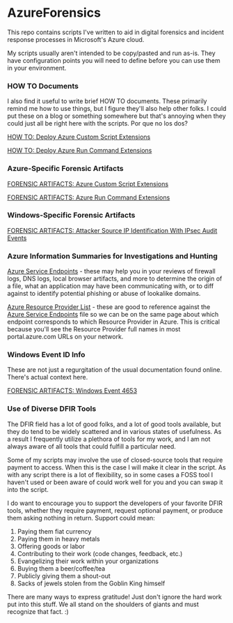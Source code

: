 # AzureForensics

This repo contains scripts I've written to aid in digital forensics and incident response processes in Microsoft's Azure cloud.

My scripts usually aren't intended to be copy/pasted and run as-is. They have configuration points you will need to define before you can use them in your environment.

### HOW TO Documents
I also find it useful to write brief HOW TO documents. These primarily remind me how to use things, but I figure they'll also help other folks. I could put these on a blog or something somewhere but that's annoying when they could just all be right here with the scripts. Por que no los dos?

[HOW TO: Deploy Azure Custom Script Extensions](https://github.com/AtomicGaryBusey/AzureForensics/blob/master/HOW%20TO%20-%20Deploy%20Azure%20Custom%20Script%20Extensions.md)

[HOW TO: Deploy Azure Run Command Extensions](https://github.com/AtomicGaryBusey/AzureForensics/blob/master/HOW%20TO%20-%20Deploy%20Azure%20Run%20Command%20Extensions.md)

### Azure-Specific Forensic Artifacts
[FORENSIC ARTIFACTS: Azure Custom Script Extensions](https://github.com/AtomicGaryBusey/AzureForensics/blob/master/FORENSIC%20ARTIFACTS%20-%20Azure%20Custom%20Script%20Extension%20Use.md)

[FORENSIC ARTIFACTS: Azure Run Command Extensions](https://github.com/AtomicGaryBusey/AzureForensics/blob/master/FORENSIC%20ARTIFACTS%20-%20Azure%20Run%20Command%20Extension%20Use.md)

### Windows-Specific Forensic Artifacts
[FORENSIC ARTIFACTS: Attacker Source IP Identification With IPsec Audit Events](https://github.com/AtomicGaryBusey/AzureForensics/blob/master/FORENSIC%20ARTIFACTS%20-%20Attacker%20Source%20IP%20Identification%20With%20IPsec%20Audit%20Events.md)

### Azure Information Summaries for Investigations and Hunting
[Azure Service Endpoints](https://github.com/AtomicGaryBusey/AzureForensics/blob/master/Azure%20Endpoints.md) - these may help you in your reviews of firewall logs, DNS logs, local browser artifacts, and more to determine the origin of a file, what an application may have been communicating with, or to diff against to identify potential phishing or abuse of lookalike domains.

[Azure Resource Provider List](https://github.com/AtomicGaryBusey/AzureForensics/blob/master/Azure%20Resource%20Provider%20List.txt) - these are good to reference against the [Azure Service Endpoints](https://github.com/AtomicGaryBusey/AzureForensics/blob/master/Azure%20Endpoints.md) file so we can be on the same page about which endpoint corresponds to which Resource Provider in Azure. This is critical because you'll see the Resource Provider full names in most portal.azure.com URLs on your network.

### Windows Event ID Info
These are not just a regurgitation of the usual documentation found online. There's actual context here.

[FORENSIC ARTIFACTS: Windows Event 4653](https://github.com/AtomicGaryBusey/AzureForensics/blob/master/FORENSIC%20ARTIFACTS%20-%20Windows%20Event%204653.md)

### Use of Diverse DFIR Tools
The DFIR field has a lot of good folks, and a lot of good tools available, but they do tend to be widely scattered and in various states of usefulness. As a result I frequently utilize a plethora of tools for my work, and I am not always aware of all tools that could fulfill a particular need.

Some of my scripts may involve the use of closed-source tools that require payment to access. When this is the case I will make it clear in the script. As with any script there is a lot of flexibility, so in some cases a FOSS tool I haven't used or been aware of could work well for you and you can swap it into the script.

I do want to encourage you to support the developers of your favorite DFIR tools, whether they require payment, request optional payment, or produce them asking nothing in return. Support could mean:
1. Paying them fiat currency
2. Paying them in heavy metals
3. Offering goods or labor
4. Contributing to their work (code changes, feedback, etc.)
5. Evangelizing their work within your organizations
6. Buying them a beer/coffee/tea
7. Publicly giving them a shout-out
8. Sacks of jewels stolen from the Goblin King himself

There are many ways to express gratitude! Just don't ignore the hard work put into this stuff. We all stand on the shoulders of giants and must recognize that fact. :)

